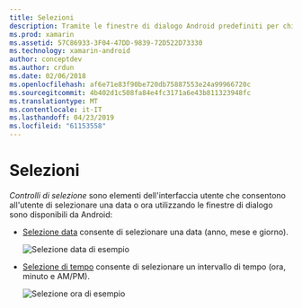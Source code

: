 ```yaml
---
title: Selezioni
description: Tramite le finestre di dialogo Android predefiniti per chiedere all'utente per la data e ora
ms.prod: xamarin
ms.assetid: 57C86933-3F04-47DD-9839-72D522D73330
ms.technology: xamarin-android
author: conceptdev
ms.author: crdun
ms.date: 02/06/2018
ms.openlocfilehash: af6e71e83f90be720db75887553e24a99966720c
ms.sourcegitcommit: 4b402d1c508fa84e4fc3171a6e43b811323948fc
ms.translationtype: MT
ms.contentlocale: it-IT
ms.lasthandoff: 04/23/2019
ms.locfileid: "61153558"
---
```

# <a name="pickers"></a>Selezioni


*Controlli di selezione* sono elementi dell'interfaccia utente che consentono all'utente di selezionare una data o ora utilizzando le finestre di dialogo sono disponibili da Android:

-   [Selezione data](~/android/user-interface/controls/pickers/date-picker.md) consente di selezionare una data (anno, mese e giorno).

    ![Selezione data di esempio](images/date-picker.png)

-   [Selezione di tempo](~/android/user-interface/controls/pickers/time-picker.md) consente di selezionare un intervallo di tempo (ora, minuto e AM/PM).

    ![Selezione ora di esempio](images/time-picker.png)
